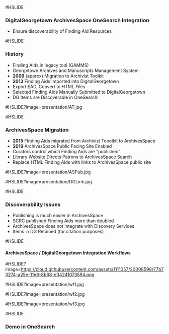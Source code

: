 #HSLIDE
### DigitalGeorgetown ArchivesSpace OneSearch Integration

- Ensure discoverability of Finding Aid Resources

#HSLIDE
### History

- Finding Aids in legacy tool (GAMMS)
 -  Georgetown Archives and Manuscripts Management System
- __2009__ (approx) Migration to Archivist Toolkit 
- __2013__ Finding Aids Imported into DigitalGeorgetown
 - Export EAD, Convert to HTML Files
 - Selected Finding Aids Manually Submitted to DigitalGeorgetown
 - DG Items are Discoverable in OneSearch!
 
#HSLIDE?image=presentation/AT.jpg

#HSLIDE
### ArchivesSpace Migration
 - __2015__ Finding Aids migrated from Archivist Tooolkit to ArchivesSpace
 - __2016__ ArchivesSpace Public Facing Site Enabled
  - Curators control which Finding Aids are "published"
  - Library Website Directs Patrons to ArchivesSpace Search
  - Replace HTML Finding Aids with links to ArchivesSpace public site
   
#HSLIDE?image=presentation/ASPub.jpg
    
#HSLIDE?image=presentation/DGLink.jpg

#HSLIDE
### Discoverability Issues
- Publishing is much easier in ArchivesSpace
 - SCRC published Finding Aids more than doubled
- ArchivesSpace does not integrate with Discovery Services
- Items in DG Retained (for citation purposes)

#HSLIDE
#### ArchivesSpace / DigitalGeorgetown Integration Workflows

#HSLIDE?image=https://cloud.githubusercontent.com/assets/1111057/20008598/77b73274-a25e-11e6-8b68-e34241073594.png

#HSLIDE?image=presentation/wf1.jpg

#HSLIDE?image=presentation/wf2.jpg

#HSLIDE?image=presentation/wf3.jpg

#HSLIDE
### Demo in OneSearch    